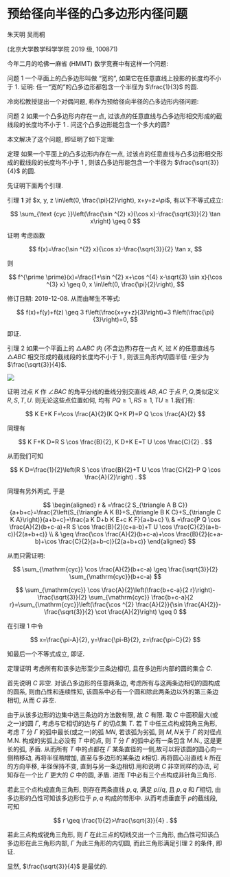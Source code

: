 # 预给径向半径的凸多边形内径问题 

朱天明 吴雨桐

(北京大学数学科学学院 2019 级, 100871)

今年二月的哈佛一麻省 (HMMT) 数学竞赛中有这样一个问题:

问题 1 一个平面上的凸多边形叫做 “宽的”, 如果它在任意直线上投影的长度均不小于 1. 证明: 任一“宽的”的凸多边形都包含一个半径为 $\frac{1}{3}$ 的圆.

冷岗松教授提出一个对偶问题, 称作为预给径向半径的凸多边形内径问题:

问题 2 如果一个凸多边形内存在一点, 过该点的任意直线与凸多边形相交形成的截线段的长度均不小于 1 . 问这个凸多边形能包含一个多大的圆?

本文解决了这个问题, 即证明了如下定理:

定理 如果一个平面上的凸多边形内存在一点, 过该点的任意直线与凸多边形相交形成的截线段的长度均不小于 1 , 则该凸多边形能包含一个半径为 $\frac{\sqrt{3}}{4}$ 的圆.

先证明下面两个引理.

引理 $\mathbf{1}$ 对 $x, y, z \in\left(0, \frac{\pi}{2}\right), x+y+z=\pi$, 有以下不等式成立:

$$
\sum_{\text {cyc }}\left(\frac{\sin ^{2} x}{\cos x}-\frac{\sqrt{3}}{2} \tan x\right) \geq 0
$$

证明 考虑函数

$$
f(x)=\frac{\sin ^{2} x}{\cos x}-\frac{\sqrt{3}}{2} \tan x,
$$

则

$$
f^{\prime \prime}(x)=\frac{1+\sin ^{2} x+\cos ^{4} x-\sqrt{3} \sin x}{\cos ^{3} x} \geq 0, x \in\left(0, \frac{\pi}{2}\right),
$$

修订日期: 2019-12-08.
从而由琴生不等式:

$$
f(x)+f(y)+f(z) \geq 3 f\left(\frac{x+y+z}{3}\right)=3 f\left(\frac{\pi}{3}\right)=0,
$$

即证.

引理 2 如果一个平面上的 $\triangle A B C$ 内 (不含边界)存在一点 $K$, 过 $K$ 的任意直线与 $\triangle A B C$ 相交形成的截线段的长度均不小于 1 , 则该三角形内切圆半径 $r$至少为 $\frac{\sqrt{3}}{4}$.

![](https://cdn.mathpix.com/cropped/2024_02_26_df0b2cbc3746037ce964g-2.jpg?height=417&width=479&top_left_y=748&top_left_x=797)

证明 过点 $K$ 作 $\angle B A C$ 的角平分线的垂线分别交直线 $A B, A C$ 于点 $P, Q$,类似定义 $R, S, T, U$. 则无论这些点位置如何, 均有 $P Q \geq 1, R S \geq 1, T U \geq 1$.我们有:

$$
K E+K F=\cos \frac{A}{2}(K Q+K P)=P Q \cos \frac{A}{2}
$$

同理有

$$
K F+K D=R S \cos \frac{B}{2}, K D+K E=T U \cos \frac{C}{2} .
$$

从而我们可知

$$
K D=\frac{1}{2}\left(R S \cos \frac{B}{2}+T U \cos \frac{C}{2}-P Q \cos \frac{A}{2}\right) .
$$

同理有另外两式, 于是

$$
\begin{aligned}
r & =\frac{2 S_{\triangle A B C}}{a+b+c}=\frac{2\left(S_{\triangle A K B}+S_{\triangle B K C}+S_{\triangle C K A}\right)}{a+b+c}=\frac{a K D+b K E+c K F}{a+b+c} \\
& =\frac{P Q \cos \frac{A}{2}(b+c-a)+R S \cos \frac{B}{2}(c+a-b)+T U \cos \frac{C}{2}(a+b-c)}{2(a+b+c)} \\
& \geq \frac{\cos \frac{A}{2}(b+c-a)+\cos \frac{B}{2}(c+a-b)+\cos \frac{C}{2}(a+b-c)}{2(a+b+c)}
\end{aligned}
$$

从而只需证明:

$$
\sum_{\mathrm{cyc}} \cos \frac{A}{2}(b+c-a) \geq \frac{\sqrt{3}}{2} \sum_{\mathrm{cyc}}(b+c-a)
$$

$$
\sum_{\mathrm{cyc}} \cos \frac{A}{2}\left(\frac{b+c-a}{2 r}\right)-\frac{\sqrt{3}}{2} \sum_{\mathrm{cyc}} \frac{b+c-a}{2 r}=\sum_{\mathrm{cyc}}\left(\frac{\cos ^{2} \frac{A}{2}}{\sin \frac{A}{2}}-\frac{\sqrt{3}}{2} \cot \frac{A}{2}\right) \geq 0
$$

在引理 1 中令

$$
x=\frac{\pi-A}{2}, y=\frac{\pi-B}{2}, z=\frac{\pi-C}{2}
$$

知最后一个不等式成立, 即证.

定理证明 考虑所有和该多边形至少三条边相切, 且在多边形内部的圆的集合 $C$.

首先说明 $C$ 非空. 对该凸多边形的任意两条边, 考虑所有与这两条边相切的圆构成的圆系, 则由凸性和连续性知, 该圆系中必有一个圆和除此两条边以外的第三条边相切, 从而 $C$ 非空.

由于从该多边形的边集中选三条边的方法数有限, 故 $C$ 有限. 取 $C$ 中面积最大(或之一)的圆 $\Gamma$, 考虑与它相切的边与 $\Gamma$ 的切点集 $T$. 若 $T$ 中任三点构成钝角三角形, 考虑 $T$ 分 $\Gamma$ 的弧中最长(或之一)的弧 $M N$, 若该弧为劣弧, 则 $M, N$关于 $\Gamma$ 的对径点 M.N. 构成的劣弧上必没有 $T$ 中的点, 则 $T$ 分 $\Gamma$ 的弧中必有一条包含 M.N., 这是更长的弧, 矛盾. 从而所有 $T$ 中的点都在 $\Gamma$ 某条直径的一侧,故可以将该圆的圆心向一侧稍移动, 再将半径稍增加, 直至与多边形的某条边 $k$相切. 再将圆心沿直线 $k$ 所在的方向平移, 半径保持不变, 直到与另一条边相切.用和说明 $C$ 非空同样的办法, 可知存在一个比 $\Gamma$ 更大的 $C$ 中的圆, 矛盾. 进而 $T$中必有三个点构成非针角三角形.

若此三个点构成直角三角形, 则存在两条直线 $p, q$, 满足 $p / / q$, 且 $p, q$ 和 $\Gamma$相切, 由多边形的凸性可知该多边形位于 $p, q$ 构成的带形中. 从而考虑垂直于 $p$的截线段, 可知

$$
r \geq \frac{1}{2}>\frac{\sqrt{3}}{4} .
$$

若此三点构成锐角三角形, 则 $\Gamma$ 在此三点的切线交出一个三角形, 由凸性可知该凸多边形在此三角形内部, $\Gamma$ 为此三角形的内切圆, 而此三角形满足引理 2 的条件, 即证.

显然, $\frac{\sqrt{3}}{4}$ 是最优的.

